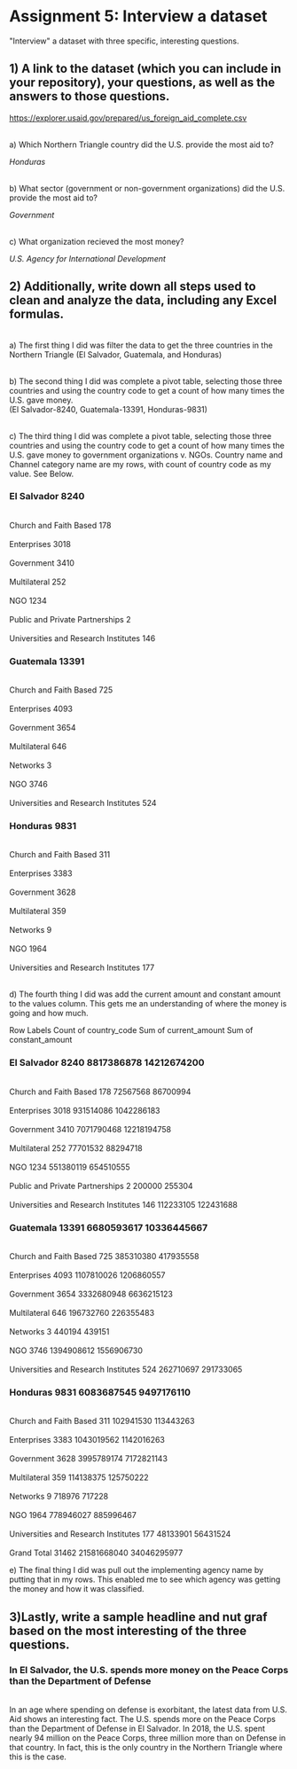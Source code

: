 # Assignment 5: Interview a dataset
"Interview" a dataset with three specific, interesting questions.

## 1) A link to the dataset (which you can include in your repository), your questions, as well as the answers to those questions.
https://explorer.usaid.gov/prepared/us_foreign_aid_complete.csv

<br> a) Which Northern Triangle country did the U.S. provide the most aid to? </br>

_Honduras_

<br> b) What sector (government or non-government organizations) did the U.S. provide the most aid to?  </br>

_Government_

<br> c) What organization recieved the most money? </br>

_U.S. Agency for International Development_

## 2) Additionally, write down all steps used to clean and analyze the data, including any Excel formulas.
 <br> a) The first thing I did was filter the data to get the three countries in the Northern Triangle (El Salvador, Guatemala, and Honduras) </br>

 <br> b) The second thing I did was complete a pivot table, selecting those three countries and using the country code to get a count of how many times the U.S. gave money.  
(El Salvador-8240, Guatemala-13391, Honduras-9831)  </br>

 <br> c) The third thing I did was complete a pivot table, selecting those three countries and using the country code to get a count of how many times the U.S. gave money to government organizations v. NGOs. 
Country name and Channel category name are my rows, with count of country code as my value. See Below.   </br>

### El Salvador	8240
 <br> Church and Faith Based	178  </br>
 <br> Enterprises	3018  </br>
 <br> Government	3410  </br>
 <br> Multilateral	252  </br>
 <br> NGO	1234  </br>
 <br> Public and Private Partnerships	2  </br>
 <br> Universities and Research Institutes	146   </br>
### Guatemala	13391
 <br> Church and Faith Based	725 </br>
 <br> Enterprises	4093 </br>
 <br> Government	3654 </br>
 <br> Multilateral	646 </br>
 <br> Networks	3 </br>
 <br> NGO	3746 </br>
 <br> Universities and Research Institutes	524 </br>
### Honduras	9831
<br> Church and Faith Based	311 </br>
<br> Enterprises	3383 </br> 
<br> Government	3628 </br>
<br> Multilateral	359 </br>
<br> Networks	9 </br>
<br> NGO	1964 </br>
<br> Universities and Research Institutes	177 </br>

<br> d) The fourth thing I did was add the current amount and constant amount to the values column. This gets me an understanding of where the money is going and how much. </br>

Row Labels	Count of country_code	Sum of current_amount	Sum of constant_amount
### El Salvador	8240	8817386878	14212674200
<br> Church and Faith Based	178	72567568	86700994 </br>
<br> Enterprises	3018	931514086	1042286183 </br>
<br> Government	3410	7071790468	12218194758 </br>
<br> Multilateral	252	77701532	88294718 </br>
<br> NGO	1234	551380119	654510555 </br>
<br> Public and Private Partnerships	2	200000	255304 </br>
<br> Universities and Research Institutes	146	112233105	122431688 </br>
### Guatemala	13391	6680593617	10336445667
<br> Church and Faith Based	725	385310380	417935558 </br>
<br> Enterprises	4093	1107810026	1206860557 </br>
<br> Government	3654	3332680948	6636215123 </br>
<br> Multilateral	646	196732760	226355483 </br>
<br> Networks	3	440194	439151 </br>
<br> NGO	3746	1394908612	1556906730 </br>
<br> Universities and Research Institutes	524	262710697	291733065 </br>
### Honduras	9831	6083687545	9497176110 </br>
<br> Church and Faith Based	311	102941530	113443263 </br>
<br> Enterprises	3383	1043019562	1142016263 </br>
<br> Government	3628	3995789174	7172821143 </br>
<br> Multilateral	359	114138375	125750222 </br>
<br> Networks	9	718976	717228 </br>
<br> NGO	1964	778946027	885996467 </br>
<br> Universities and Research Institutes	177	48133901	56431524 </br>
<br> Grand Total	31462	21581668040	34046295977 </br>

e) The final thing I did was pull out the implementing agency name by putting that in my rows. This enabled me to see which agency was getting the money and how it was classified. 
## 3)Lastly, write a sample headline and nut graf based on the most interesting of the three questions. 

### In El Salvador, the U.S. spends more money on the Peace Corps than the Department of Defense
 
<br> In an age where spending on defense is exorbitant, the latest data from U.S. Aid shows an interesting fact. The U.S. spends more on the Peace Corps than the Department of Defense in El Salvador. In 2018, the U.S. spent nearly 94 million on the Peace Corps, three million more than on Defense in that country. In fact, this is the only country in the Northern Triangle where this is the case. </br>




